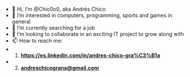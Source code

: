 - 👋 Hi, I’m @Chic0o0, aka Andrés Chico
- 👀 I’m interested in computers, programming, sports and games in general
- 🌱 I’m currently searching for a job
- 💞️ I’m looking to collaborate in an exciting IT project to grow along with
- 📫 How to reach me:
- 1. **https://es.linkedin.com/in/andres-chico-gra%C3%B1a**
- 2. **andreschicograna@gmail.com**

<!---
Chic0o0/Chic0o0 is a ✨ special ✨ repository because its `README.md` (this file) appears on your GitHub profile.
You can click the Preview link to take a look at your changes.
--->
